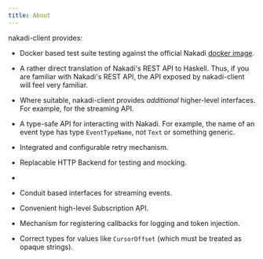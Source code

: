 ```yaml
---
title: About
---
```


nakadi-client provides:

- Docker based test suite testing against the official Nakadi [docker
  image](https://github.com/zalando/nakadi#running-a-server).

- A rather direct translation of Nakadi's REST API to Haskell. Thus,
  if you are familiar with Nakadi's REST API, the API exposed by
  nakadi-client will feel very familiar.

- Where suitable, nakadi-client provides *additional* higher-level
  interfaces. For example, for the streaming API.

- A type-safe API for interacting with Nakadi. For example, the name
  of an event type has type `EventTypeName`, not `Text` or something
  generic.

- Integrated and configurable retry mechanism.

- Replacable HTTP Backend for testing and mocking.
- 
- Conduit based interfaces for streaming events.

- Convenient high-level Subscription API.

- Mechanism for registering callbacks for logging and token injection.

- Correct types for values like `CursorOffset` (which must be treated
  as opaque strings).
